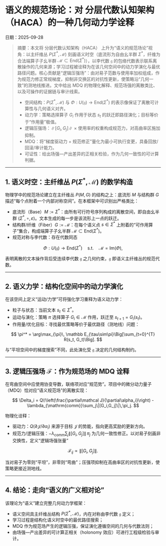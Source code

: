 # 语义的规范场论：对 分层代数认知架构（HACA）的一种几何动力学诠释
日期：2025-09-28

> 摘要：本文将 分层代数认知架构（HACA） 上升为“语义的规范场论”视角：以主纤维丛 $P(\Sigma^*,\,\mathcal M)$ 刻画语义时空（底流形为自由幺半群 $\Sigma^*$，纤维为合法端算子子幺半群 $\mathcal M\subset\mathrm{End}(\Sigma^*)$），以李代数 $\mathfrak g$ 的包络代数表示联系离散操作的几何来源；学习过程被诠释为在该几何空间中的动力学演化与最优路径问题。核心贡献是“逻辑压强场”：由对易子范数与使用率加权组成，作为规范力修正常规梯度，抑制非交换区的对抗性更新，使策略沿“几何一致”的测地线推进。文中给出 MDQ 的物理化解释、规范场强的离散类比、以及可操作的证据链与审计线索。
>
> - 空间结构：$P(\Sigma^*,\mathcal M)$ 与 $\Phi:U(\mathfrak g)\to\mathrm{End}(\Sigma^*)$ 的表示像保证了离散可计算性与几何语义对齐。
> - 动力学：策略选择算子 $G_i$ 作用于状态 $s_t$ 的跃迁即路径演化；目标等价于“作用量”极值。
> - 逻辑压强场：$\|[G_i,G_j]\|$ × 使用率的权重构成规范力，对高曲率区施加抑制。
> - MDQ：将“梯度驱动力 + 规范修正”量化为最小可执行变更，具备回放/回滚/审计能力。
> - 可证性：给出场强—产出差异的正相关检验，作为几何一致性的可计算判据。

---

## 1. 语义时空：主纤维丛 $P(\Sigma^*, \mathcal{M})$ 的数学构造

物理学中的规范场论建立在主纤维丛 $P(M,G)$ 的结构之上：底流形 $M$ 与结构群 $G$ 描述“每个点附着一个内部对称空间”。在本框架中可识别出严格类比：

* 底流形（Base）$M:=\Sigma^*$：由所有可行符号序列构成的离散空间，即自由幺半群 $(\Sigma^*,\circ,\varepsilon)$。文本生成的每一步是该流形上一点的跃迁。
* 结构群/纤维（Fiber）$G:=\mathcal M$：在每个语义点 $s\in\Sigma^*$ 上附着的“可作用算子”集合，构成端算子子幺半群 $\mathcal M\subset\mathrm{End}(\Sigma^*)$。
* 规范对称与李代数：存在代数同态

$$
\Phi:U(\mathfrak g)\to\mathrm{End}(\Sigma^*)\quad\text{s.t.}\quad \mathcal M=\mathrm{Im}(\Phi),
$$

表明离散的文本操作背后受连续李代数 $\mathfrak g$ 之几何约束，$\mathfrak g$ 即语义主纤维丛的规范代数。

---

## 2. 语义力学：结构化空间中的动力学演化

在该空间上定义“运动/力学”可将强化学习重释为语义动力学：

* 粒子与状态：当前文本 $s_t\in\Sigma^*$。
* 运动与演化：策略 $\pi$ 选择算子 $G_i\in\mathcal M$ 作用，跃迁至 $s_{t+1}=G_i(s_t)$。
* 作用量/优化目标：寻找最优策略等价于最优路径（测地线）问题：

$$
\pi^* = \arg\max_{\pi}\, \mathbb E_{\tau\sim\pi}\Big[\sum_{t=0}^{T} R(s_t, G_t)\Big].
$$

与“平坦空间中的梯度搜索”不同，此处演化受 $\mathfrak g$ 决定的几何结构制约。

---

## 3. 逻辑压强场 $\mathcal F$：作为规范场的 MDQ 诠释

在弯曲空间中应使用协变导数，联络项对应“规范势”。项目中的微分动力量子（MDQ）恰对应“语义规范场”的离散实现：

$$
\Delta_i = Q\!\left(\frac{\partial\mathcal J}{\partial\alpha_i}\right) - \lambda_{\mathrm{comm}}\sum_j\|[G_i,G_j]\|\,\pi_j.
$$

物理化诠释：

* 驱动力：$Q(\partial\mathcal J/\partial\alpha_i)$ 来源于目标 $\mathcal J$ 的势能，指向更高奖励的更新方向。
* 规范力/逻辑压强：$-\lambda_{\mathrm{comm}}\sum_j\|[G_i,G_j]\|\,\pi_j$ 为几何一致性修正。以对易子刻画非交换性，定义“逻辑场强张量”

$$
\mathcal F_{ij} \propto \|[G_i, G_j]\|.
$$

当对易子为零则“平坦”，非零则“弯曲”；压强项抑制在高曲率区的对抗性更新，使策略更接近测地线。

---

## 4. 结论：走向“语义的广义相对论”

该理论为“语义”建立完整几何动力学框架：

* 语义空间具主纤维丛结构 $P(\Sigma^*,\mathcal M)$，内在对称由李代数 $\mathfrak g$ 定义；
* 学习过程是结构化语义时空中的最优路径搜索；
* MDQ 作为规范场产生的逻辑压强，保证演化遵循空间的几何与代数法则；
* 由场强—产出差异的可计算正相关（holonomy 效应）可进行工程级检验与审计。